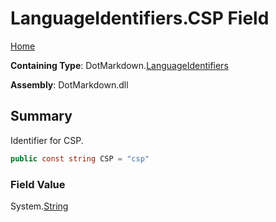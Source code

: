 <a name="_top"></a>

# LanguageIdentifiers\.CSP Field

[Home](../../../README.md#_top)

**Containing Type**: DotMarkdown\.[LanguageIdentifiers](../README.md#_top)

**Assembly**: DotMarkdown\.dll

## Summary

Identifier for CSP\.

```csharp
public const string CSP = "csp"
```

### Field Value

System\.[String](https://docs.microsoft.com/en-us/dotnet/api/system.string)

